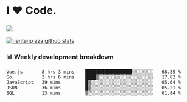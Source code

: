 # I ❤️ Code.

### ![](http://img.shields.io/badge/Go-language-blue?style=for-the-badge&logo=appveyor)
[![nentenpizza github stats](https://github-readme-stats.vercel.app/api?username=nentenpizza&count_private=true)](https://github.com/anuraghazra/github-readme-stats)

### 📊 Weekly development breakdown

<!--START_SECTION:waka-->
```text
Vue.js       8 hrs 3 mins    █████████████████░░░░░░░░   68.35 % 
Go           2 hrs 6 mins    ████▒░░░░░░░░░░░░░░░░░░░░   17.82 % 
JavaScript   39 mins         █▒░░░░░░░░░░░░░░░░░░░░░░░   05.64 % 
JSON         36 mins         █▒░░░░░░░░░░░░░░░░░░░░░░░   05.21 % 
SQL          13 mins         ▒░░░░░░░░░░░░░░░░░░░░░░░░   01.84 % 
```
<!--END_SECTION:waka-->

